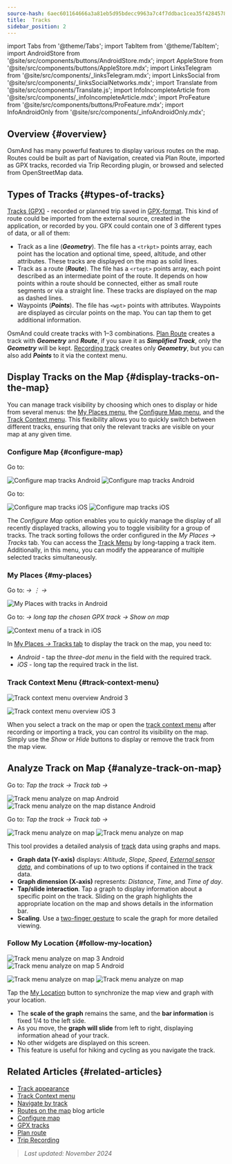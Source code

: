 ```yaml
---
source-hash: 6aec601164666a3a81eb5d95bdecc9963a7c4f7ddbac1cea35f42845786713b8
title:  Tracks
sidebar_position: 2
---
```

import Tabs from '@theme/Tabs';
import TabItem from '@theme/TabItem';
import AndroidStore from '@site/src/components/buttons/AndroidStore.mdx';
import AppleStore from '@site/src/components/buttons/AppleStore.mdx';
import LinksTelegram from '@site/src/components/_linksTelegram.mdx';
import LinksSocial from '@site/src/components/_linksSocialNetworks.mdx';
import Translate from '@site/src/components/Translate.js';
import InfoIncompleteArticle from '@site/src/components/_infoIncompleteArticle.mdx';
import ProFeature from '@site/src/components/buttons/ProFeature.mdx';
import InfoAndroidOnly from '@site/src/components/_infoAndroidOnly.mdx';



## Overview {#overview}

OsmAnd has many powerful features to display various routes on the map. Routes could be built as part of Navigation, created via Plan Route, imported as GPX tracks, recorded via Trip Recording plugin, or browsed and selected from OpenStreetMap data.


## Types of Tracks {#types-of-tracks}

[Tracks (GPX)](#display-tracks-on-the-map) - recorded or planned trip saved in [GPX-format](https://en.wikipedia.org/wiki/GPS_Exchange_Format). This kind of route could be imported from the external source, created in the application, or recorded by you. GPX could contain one of 3 different types of data, or all of them:

- Track as a line (***Geometry***). The file has a ```<trkpt>``` points array, each point has the location and optional time, speed, altitude, and other attributes. These tracks are displayed on the map as solid lines.
- Track as a route (***Route***). The file has a ```<rtept>``` points array, each point described as an intermediate point of the route. It depends on how points within a route should be connected, either as small route segments or via a straight line. These tracks are displayed on the map as dashed lines.
- Waypoints (***Points***). The file has ```<wpt>``` points with attributes. Waypoints are displayed as circular points on the map. You can tap them to get additional information.

OsmAnd could create tracks with 1–3 combinations. [Plan Route](../../plan-route/create-route.md) creates a track with ***Geometry*** and ***Route***, if you save it as ***Simplified Track***, only the ***Geometry*** will be kept. [Recording track](../../plugins/trip-recording.md#new-track-recording) creates only ***Geometry***, but you can also add ***Points*** to it via the context menu.


## Display Tracks on the Map {#display-tracks-on-the-map}

You can manage track visibility by choosing which ones to display or hide from several menus: the [My Places menu](#my-places), the [Configure Map menu](#configure-map), and the [Track Context menu](#track-context-menu). This flexibility allows you to quickly switch between different tracks, ensuring that only the relevant tracks are visible on your map at any given time.

### Configure Map {#configure-map}

<Tabs groupId="operating-systems" queryString="current-os">

<TabItem value="android" label="Android">

Go to: *<Translate android="true" ids="shared_string_menu,configure_map,shared_string_show,show_gpx"/>*

![Configure map tracks Android](@site/static/img/map/tracks_and_routes/tracks_and_routes_display_1_andr.png)   ![Configure map tracks Android](@site/static/img/map/tracks_and_routes/tracks_and_routes_display_andr.png)  

</TabItem>

<TabItem value="ios" label="iOS">

Go to: *<Translate ios="true" ids="shared_string_menu,configure_map,shared_string_gpx_tracks"/>*

![Configure map tracks iOS](@site/static/img/personal/tracks/follow_track_1_ios.png)  ![Configure map tracks iOS](@site/static/img/personal/tracks/configure_map_track_menu_ios.png)

</TabItem>

</Tabs>

The *Configure Map* option enables you to quickly manage the display of all recently displayed tracks, allowing you to toggle visibility for a group of tracks. The track sorting follows the order configured in the *My Places → Tracks* tab. You can access the [Track Menu](../../personal/tracks/manage-tracks.md#track-menu) by long-tapping a track item. Additionally, in this menu, you can modify the appearance of multiple selected tracks simultaneously.

### My Places {#my-places}

<Tabs groupId="operating-systems" queryString="current-os">

<TabItem value="android" label="Android">

Go to: *<Translate android="true" ids="shared_string_menu,shared_string_my_places,shared_string_gpx_files"/> → &#8942; → <Translate android="true" ids="shared_string_show_on_map"/>*

![My Places with tracks in Android](@site/static/img/personal/tracks/one_track_menu_andr.png)

</TabItem>

<TabItem value="ios" label="iOS">

Go to: *<Translate ios="true" ids="shared_string_menu,shared_string_my_places,shared_string_gpx_tracks"/> → long tap the chosen GPX track → Show on map*

![Context menu of a track in iOS](@site/static/img/personal/tracks/one_track_menu_ios.png)

</TabItem>

</Tabs>

In [My Places *→* Tracks tab](../../personal/tracks/manage-tracks.md#manage-tracks) to display the track on the map, you need to:

- *Android* - tap the *three-dot menu* in the field with the required track.
- *iOS* - long tap the required track in the list.


### Track Context Menu {#track-context-menu}

<Tabs groupId="operating-systems" queryString="current-os">

<TabItem value="android" label="Android">

![Track context menu overview Android 3](@site/static/img/personal/tracks/track_context_overview_andr_3.png)

</TabItem>

<TabItem value="ios" label="iOS">

![Track context menu overview iOS 3](@site/static/img/personal/tracks/track_context_overview_ios_3.png)

</TabItem>

</Tabs>

When you select a track on the map or open the [track context menu](./track-context-menu.md) after recording or importing a track, you can control its visibility on the map. Simply use the *Show* or *Hide* buttons to display or remove the track from the map view.


## Analyze Track on Map {#analyze-track-on-map}

<Tabs groupId="operating-systems" queryString="current-os">

<TabItem value="android" label="Android">

Go to: *Tap the track → Track tab → <Translate android="true" ids="analyze_on_map"/>*  

![Track menu analyze on map Android](@site/static/img/personal/tracks/analyze_track_on_map_andr.png)    ![Track menu analyze on the map distance Android](@site/static/img/personal/tracks/analyze_track_on_map_distance_andr.png)

</TabItem>

<TabItem value="ios" label="iOS">

Go to: *Tap the track → Track tab → <Translate ios="true" ids="analyze_on_map"/>*  

![Track menu analyze on map](@site/static/img/personal/tracks/track_analyze_ios.png)  ![Track menu analyze on map ](@site/static/img/personal/tracks/track_analyze_on_map_ios.png)

</TabItem>

</Tabs>

This tool provides a detailed analysis of [track](../../map/tracks/track-context-menu.md#options) data using graphs and maps.

- **Graph data (Y-axis)** displays: *Altitude*, *Slope*, *Speed*, [*External sensor data*](../../plugins/external-sensors.md), and combinations of up to two options if contained in the track data.
- **Graph dimension (X-axis)** represents: *Distance*, *Time*, and *Time of day*.
- **Tap/slide interaction**. Tap a graph to display information about a specific point on the track. Sliding on the graph highlights the appropriate location on the map and shows details in the information bar.
- **Scaling**. Use a [two-finger gesture](../../map/interact-with-map.md#gestures) to scale the graph for more detailed viewing.


### Follow My Location {#follow-my-location}

<Tabs groupId="operating-systems" queryString="current-os">

<TabItem value="android" label="Android">

![Track menu analyze on map 3 Android](@site/static/img/personal/tracks/track_analyze_on_map_3_android.png) ![Track menu analyze on map 5 Android](@site/static/img/personal/tracks/track_analyze_on_map_5_android.png)

</TabItem>

<TabItem value="ios" label="iOS">

![Track menu analyze on map](@site/static/img/personal/tracks/track_follow_my_location_3_ios.png)  ![Track menu analyze on map ](@site/static/img/personal/tracks/track_follow_my_location_4_ios.png)

</TabItem>

</Tabs>

Tap the [My Location](../../map/interact-with-map.md#my-location-and-zoom) button to synchronize the map view and graph with your location.

- The **scale of the graph** remains the same, and the **bar information** is fixed 1/4 to the left side.
- As you move, the **graph will slide** from left to right, displaying information ahead of your track.
- No other widgets are displayed on this screen.
- This feature is useful for hiking and cycling as you navigate the track.  


## Related Articles {#related-articles}

- [Track appearance](./appearance.md)
- [Track Context menu](./track-context-menu.md)
- [Navigate by track](../../navigation/setup/gpx-navigation.md)
- [Routes on the map](https://docs.osmand.net/blog/routes) blog article
- [Configure map](../../map/configure-map-menu.md)  
- [GPX tracks](../../personal/tracks/index.md)  
- [Plan route](../../plan-route/index.md)  
- [Trip Recording](../../plugins/trip-recording.md)

> *Last updated: November 2024*